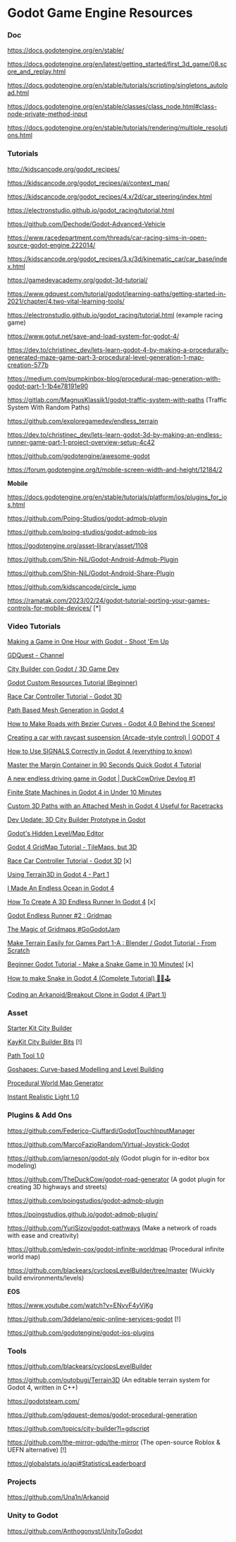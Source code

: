 # Godot Game Engine Resources

### Doc

https://docs.godotengine.org/en/stable/

https://docs.godotengine.org/en/latest/getting_started/first_3d_game/08.score_and_replay.html

https://docs.godotengine.org/en/stable/tutorials/scripting/singletons_autoload.html

https://docs.godotengine.org/en/stable/classes/class_node.html#class-node-private-method-input

https://docs.godotengine.org/en/stable/tutorials/rendering/multiple_resolutions.html

### Tutorials

http://kidscancode.org/godot_recipes/

https://kidscancode.org/godot_recipes/ai/context_map/

https://kidscancode.org/godot_recipes/4.x/2d/car_steering/index.html

https://electronstudio.github.io/godot_racing/tutorial.html

https://github.com/Dechode/Godot-Advanced-Vehicle

https://www.racedepartment.com/threads/car-racing-sims-in-open-source-godot-engine.222014/

https://kidscancode.org/godot_recipes/3.x/3d/kinematic_car/car_base/index.html

https://gamedevacademy.org/godot-3d-tutorial/

https://www.gdquest.com/tutorial/godot/learning-paths/getting-started-in-2021/chapter/4.two-vital-learning-tools/

https://electronstudio.github.io/godot_racing/tutorial.html (example racing game)

https://www.gotut.net/save-and-load-system-for-godot-4/

https://dev.to/christinec_dev/lets-learn-godot-4-by-making-a-procedurally-generated-maze-game-part-3-procedural-level-generation-1-map-creation-577b

https://medium.com/pumpkinbox-blog/procedural-map-generation-with-godot-part-1-1b4e78191e90

https://gitlab.com/MagnusKlassik1/godot-traffic-system-with-paths (Traffic System With Random Paths)

https://github.com/exploregamedev/endless_terrain

https://dev.to/christinec_dev/lets-learn-godot-3d-by-making-an-endless-runner-game-part-1-project-overview-setup-4c42

https://github.com/godotengine/awesome-godot

https://forum.godotengine.org/t/mobile-screen-width-and-height/12184/2

**Mobile**

https://docs.godotengine.org/en/stable/tutorials/platform/ios/plugins_for_ios.html

https://github.com/Poing-Studios/godot-admob-plugin

https://github.com/poing-studios/godot-admob-ios

https://godotengine.org/asset-library/asset/1108

https://github.com/Shin-NiL/Godot-Android-Admob-Plugin

https://github.com/Shin-NiL/Godot-Android-Share-Plugin

https://github.com/kidscancode/circle_jump

https://ramatak.com/2023/02/24/godot-tutorial-porting-your-games-controls-for-mobile-devices/ [*]

### Video Tutorials

[Making a Game in One Hour with Godot - Shoot 'Em Up](https://www.youtube.com/watch?v=AHK5aQ7xvH8)

[GDQuest - Channel](https://www.youtube.com/c/Gdquest/videos?app=desktop&cbrd=1&cbrd=1&cbrd=1&ucbcb=1)

[City Builder con Godot / 3D Game Dev](https://m.youtube.com/watch?v=uS-CG49G2To)

[Godot Custom Resources Tutorial (Beginner)](https://www.youtube.com/watch?v=fdRJqnOrz98)

[Race Car Controller Tutorial - Godot 3D](https://www.youtube.com/watch?v=5m7nBj98rx4)

[Path Based Mesh Generation in Godot 4](https://www.youtube.com/watch?v=Gfpnxg-jne4)

[How to Make Roads with Bezier Curves - Godot 4.0 Behind the Scenes!](https://www.youtube.com/watch?v=4nOEVPjVmjc)

[Creating a car with raycast suspension (Arcade-style control) | GODOT 4](https://www.youtube.com/watch?v=jwUstio6R3I)

[How to Use SIGNALS Correctly in Godot 4 (everything to know)](https://www.youtube.com/watch?v=Q1w02E4H-as)

[Master the Margin Container in 90 Seconds Quick Godot 4 Tutorial](https://www.youtube.com/watch?v=aMUxOBpKd7o)

[A new endless driving game in Godot | DuckCowDrive Devlog #1](https://m.youtube.com/watch?v=OkdNC1Ov2ck)

[Finite State Machines in Godot 4 in Under 10 Minutes](https://www.youtube.com/watch?v=ow_Lum-Agbs)

[Custom 3D Paths with an Attached Mesh in Godot 4 Useful for Racetracks](https://www.youtube.com/watch?v=HJTBNbl52jY)

[Dev Update: 3D City Builder Prototype in Godot](https://www.youtube.com/watch?app=desktop&v=6bK1e3Int2k)

[Godot's Hidden Level/Map Editor](https://www.youtube.com/watch?app=desktop&v=BUjCtwLO0S8)

[Godot 4 GridMap Tutorial - TileMaps, but 3D](https://www.youtube.com/watch?app=desktop&v=JxbnStn-BIY)

[Race Car Controller Tutorial - Godot 3D](https://www.youtube.com/watch?app=desktop&v=5m7nBj98rx4) [x]

[Using Terrain3D in Godot 4 - Part 1](https://www.youtube.com/watch?app=desktop&v=oV8c9alXVwU)

[I Made An Endless Ocean in Godot 4](https://www.youtube.com/watch?app=desktop&v=WfRb50J7hD8)

[How To Create A 3D Endless Runner In Godot 4](https://www.youtube.com/watch?app=desktop&v=1jNt91A2PW0) [x]

[Godot Endless Runner #2 : Gridmap](https://www.youtube.com/watch?v=XTKZ42g9Qdc)

 [The Magic of Gridmaps #GoGodotJam](https://www.youtube.com/watch?v=5BSsoNtWY9o)

[Make Terrain Easily for Games Part 1-A : Blender / Godot Tutorial - From Scratch](https://www.youtube.com/watch?v=QntjGdLnCEk)

[Beginner Godot Tutorial - Make a Snake Game in 10 Minutes!](https://www.youtube.com/watch?v=DlRP-UBR-2A) [x]

[How to make Snake in Godot 4 (Complete Tutorial) 🐍🍎🕹️](https://www.youtube.com/watch?v=vWT0UKWmGjg)

[Coding an Arkanoid/Breakout Clone in Godot 4 (Part 1)](https://www.youtube.com/watch?app=desktop&v=JJf6tumJZzw)

### Asset

[Starter Kit City Builder](https://godotengine.org/asset-library/asset/2174)

[KayKit City Builder Bits](https://godotengine.org/asset-library/asset/2123) [!]

[Path Tool 1.0](https://godotengine.org/asset-library/asset/1518)

[Goshapes: Curve-based Modelling and Level Building](https://godotengine.org/asset-library/asset/1360)

[Procedural World Map Generator](https://godotassetlibrary.com/asset/9Thnq8/procedural-world-map-generator)

[Instant Realistic Light 1.0](https://godotengine.org/asset-library/asset/2553)

### Plugins & Add Ons

https://github.com/Federico-Ciuffardi/GodotTouchInputManager

https://github.com/MarcoFazioRandom/Virtual-Joystick-Godot

https://github.com/jarneson/godot-ply (Godot plugin for in-editor box modeling)

https://github.com/TheDuckCow/godot-road-generator (A godot plugin for creating 3D highways and streets)

https://github.com/poingstudios/godot-admob-plugin

https://poingstudios.github.io/godot-admob-plugin/

https://github.com/YuriSizov/godot-pathways (Make a network of roads with ease and creativity)

https://github.com/edwin-cox/godot-infinite-worldmap (Procedural infinite world map)

https://github.com/blackears/cyclopsLevelBuilder/tree/master (Wuickly build environments/levels)

**EOS**

https://www.youtube.com/watch?v=ENyvF4yVjKg

https://github.com/3ddelano/epic-online-services-godot [!]

https://github.com/godotengine/godot-ios-plugins

### Tools

https://github.com/blackears/cyclopsLevelBuilder

https://github.com/outobugi/Terrain3D (An editable terrain system for Godot 4, written in C++)

https://godotsteam.com/

https://github.com/gdquest-demos/godot-procedural-generation

https://github.com/topics/city-builder?l=gdscript

https://github.com/the-mirror-gdp/the-mirror (The open-source Roblox & UEFN alternative) [!]

https://globalstats.io/api#StatisticsLeaderboard

### Projects

https://github.com/Una1n/Arkanoid

### Unity to Godot

https://github.com/Anthogonyst/UnityToGodot
